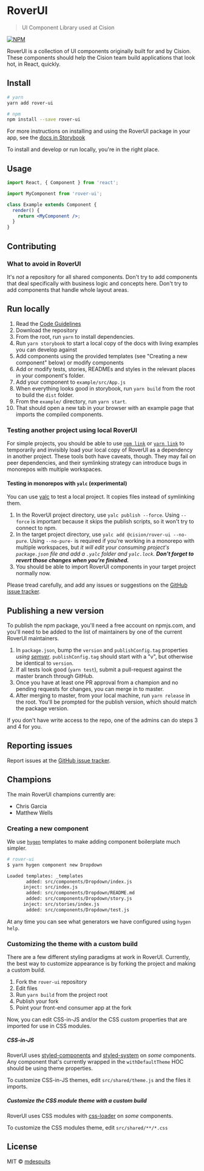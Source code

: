 # RoverUI

> UI Component Library used at Cision

[![NPM](https://img.shields.io/npm/v/@cision/rover-ui.svg)](https://www.npmjs.com/package/@cision/rover-ui)

RoverUI is a collection of UI components originally built for and by Cision. These components should help the Cision team build applications that look hot, in React, quickly.

## Install

```bash
# yarn
yarn add rover-ui
```

```bash
# npm
npm install --save rover-ui
```

For more instructions on installing and using the RoverUI package in your app, see the [docs in Storybook](https://cision.github.io/rover-ui)

To install and develop or run locally, you're in the right place.

## Usage

```jsx
import React, { Component } from 'react';

import MyComponent from 'rover-ui';

class Example extends Component {
  render() {
    return <MyComponent />;
  }
}
```

## Contributing

### What to avoid in RoverUI

It's _not_ a repository for all shared components. Don't try to add components that deal specifically with business logic and concepts here. Don't try to add components that handle whole layout areas.

## Run locally

1. Read the [Code Guidelines](./CODE_GUIDELINES.md)
2. Download the repository
3. From the root, run `yarn` to install dependencies.
4. Run `yarn storybook` to start a local copy of the docs with living examples you can develop against
5. Add components using the provided templates (see "Creating a new component" below) or modify components
6. Add or modify tests, stories, READMEs and styles in the relevant places in your component's folder.
7. Add your component to `example/src/App.js`
8. When everything looks good in storybook, run `yarn build` from the root to build the `dist` folder.
9. From the `example/` directory, run `yarn start`.
10. That should open a new tab in your browser with an example page that imports the compiled components.

### Testing another project using local RoverUI

For simple projects, you should be able to use [`npm link`](https://docs.npmjs.com/cli/link.html) or [`yarn link`](https://yarnpkg.com/lang/en/docs/cli/link/) to temporarily and invisibly load your local copy of RoverUI as a dependency in another project. These tools both have caveats, though. They may fail on peer dependencies, and their symlinking strategy can introduce bugs in monorepos with multiple workspaces.

#### Testing in monorepos with `yalc` (experimental)

You can use [yalc](https://github.com/whitecolor/yalc) to test a local project. It copies files instead of symlinking them.

1. In the RoverUI project directory, use `yalc publish --force`. Using `--force` is important because it skips the publish scripts, so it won't try to connect to npm.
2. In the target project directory, use `yalc add @cision/rover-ui --no-pure`. Using `--no-pure-` is required if you're working in a monorepo with multiple workspaces, but _it will edit your consuming project's `package.json` file and add a `.yalc` folder and `yalc.lock`. **Don't forget to revert those changes when you're finished.**_
3. You should be able to import RoverUI components in your target project normally now.

Please tread carefully, and add any issues or suggestions on the [GitHub issue tracker](https://github.com/cision/rover-ui/issues).

## Publishing a new version

To publish the npm package, you'll need a free account on npmjs.com, and you'll need to be added to the list of maintainers by one of the current RoverUI maintainers.

1. In `package.json`, bump the `version` and `publishConfig.tag` properties _using [semver](https://semver.org/)_. `publishConfig.tag` should start with a "v", but otherwise be identical to `version`.
2. If all tests look good (`yarn test`), submit a pull-request against the master branch through GitHub.
3. Once you have at least one PR approval from a champion and no pending requests for changes, you can merge in to master.
4. After merging to master, from your local machine, run `yarn release` in the root. You'll be prompted for the publish version, which should match the package version.

If you don't have write access to the repo, one of the admins can do steps 3 and 4 for you.

## Reporting issues

Report issues at the [GitHub issue tracker](https://github.com/cision/rover-ui/issues).

## Champions

The main RoverUI champions currently are:

- Chris Garcia
- Matthew Wells

### Creating a new component

We use [`hygen`](http://www.hygen.io/) templates to make adding component boilerplate much simpler.

```sh
# rover-ui
$ yarn hygen component new Dropdown

Loaded templates: _templates
       added: src/components/Dropdown/index.js
      inject: src/index.js
       added: src/components/Dropdown/README.md
       added: src/components/Dropdown/story.js
      inject: src/stories/index.js
       added: src/components/Dropdown/test.js
```

At any time you can see what generators we have configured using `hygen help`.

### Customizing the theme with a custom build

There are a few different styling paradigms at work in RoverUI.
Currently, the best way to customize appearance is by forking the project and making a custom build.

1. Fork the `rover-ui` repository
2. Edit files
3. Run `yarn build` from the project root
4. Publish your fork
5. Point your front-end consumer app at the fork

Now, you can edit CSS-in-JS and/or the CSS custom properties that are imported for use in CSS modules.

##### CSS-in-JS

RoverUI uses [styled-components](https://www.npmjs.com/package/styled-components) and [styled-system](https://www.npmjs.com/package/styled-system) on _some_ components.
Any component that's currently wrapped in the `withDefaultTheme` HOC should be using theme properties.

To customize CSS-in-JS themes, edit `src/shared/theme.js` and the files it imports.

##### Customize the CSS module theme with a custom build

RoverUI uses CSS modules with [css-loader](https://www.npmjs.com/package/css-loader) on _some_ components.

To customize the CSS modules theme, edit `src/shared/**/*.css`

## License

MIT © [mdespuits](https://github.com/mdespuits)
